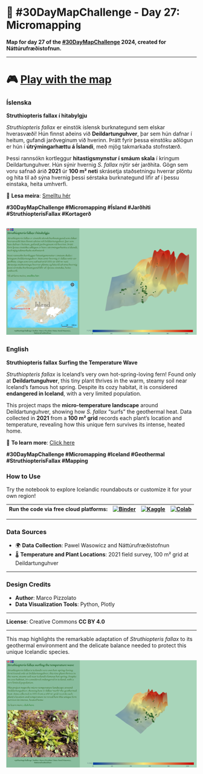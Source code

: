 # 🌱 #30DayMapChallenge - Day 27: Micromapping

**Map for day 27 of the [#30DayMapChallenge](https://30daymapchallenge.com/) 2024, created for Náttúrufræðistofnun.**

---
# 🎮 [Play with the map](https://m-lmi.github.io/30DayMapChallenge/Day-27/index.html)


### Íslenska
**Struthiopteris fallax í hitabylgju**

*Struthiopteris fallax* er einstök íslensk burknategund sem elskar hverasvæði! Hún finnst aðeins við **Deildartunguhver**, þar sem hún dafnar í heitum, gufandi jarðveginum við hverinn. Þrátt fyrir þessa einstöku aðlögun er hún í **útrýmingarhættu á Íslandi**, með mjög takmarkaða stofnstærð.

Þessi rannsókn kortleggur **hitastigsmynstur í smáum skala** í kringum Deildartunguhver. Hún sýnir hvernig *S. fallax* nýtir sér jarðhita. Gögn sem voru safnað árið **2021** úr **100 m² neti** skrásetja staðsetningu hverrar plöntu og hita til að sýna hvernig þessi sérstaka burknategund lifir af í þessu einstaka, heita umhverfi.

📍 **Lesa meira**: [Smelltu hér](https://www.ni.is)

**#30DayMapChallenge #Micromapping #Ísland #Jarðhiti #StruthiopterisFallax #Kortagerð**

[![Day 27 - Micromapping](Day27-MicroMapping_IS.png)](https://m-lmi.github.io/30DayMapChallenge/Day-27/index.html)
---

### English
**Struthiopteris fallax Surfing the Temperature Wave**

*Struthiopteris fallax* is Iceland’s very own hot-spring-loving fern! Found only at **Deildartunguhver**, this tiny plant thrives in the warm, steamy soil near Iceland’s famous hot spring. Despite its cozy habitat, it is considered **endangered in Iceland**, with a very limited population.

This project maps the **micro-temperature landscape** around Deildartunguhver, showing how *S. fallax* “surfs” the geothermal heat. Data collected in **2021** from a **100 m² grid** records each plant’s location and temperature, revealing how this unique fern survives its intense, heated home.

📍 **To learn more**: [Click here](https://www.ni.is)

**#30DayMapChallenge #Micromapping #Iceland #Geothermal #StruthiopterisFallax #Mapping**

### How to Use
Try the notebook to explore Icelandic roundabouts or customize it for your own region!

| Run the code via free cloud platforms: | [![Binder](https://mybinder.org/badge.svg)](https://mybinder.org/v2/gh/lmi/30DayMapChallenge/master?filepath=/Day-27/Day27-MicroMapping.ipynb) | [![Kaggle](https://kaggle.com/static/images/open-in-kaggle.svg)](https://kaggle.com/kernels/welcome?src=https://github.com/lmi/30DayMapChallenge/blob/master/Day-27/Day27-MicroMapping.ipynb) | [![Colab](https://colab.research.google.com/assets/colab-badge.svg)](https://colab.research.google.com/github/lmi/30DayMapChallenge/blob/master/Day-27/Day27-MicroMapping.ipynb) |
|---|---|---|---|


---

### Data Sources
- 🌍 **Data Collection**: Pawel Wasowicz and Náttúrufræðistofnun  
- 🌡️ **Temperature and Plant Locations**: 2021 field survey, 100 m² grid at Deildartunguhver  

---

### Design Credits
- **Author**: Marco Pizzolato
- **Data Visualization Tools**: Python, Plotly 

---

**License**: Creative Commons **CC BY 4.0**

---

This map highlights the remarkable adaptation of *Struthiopteris fallax* to its geothermal environment and the delicate balance needed to protect this unique Icelandic species.

[![Day 27 - Micromapping](Day27-MicroMapping_EN.png)](https://m-lmi.github.io/30DayMapChallenge/Day-27/index.html)